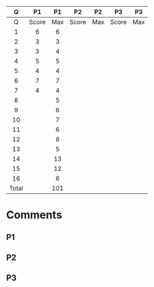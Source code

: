 Q|P1|P1|P2|P2|P3|P3
:---:|:---:|:---:|:---:|:---:|:---:|:---:
Q|Score|Max|Score|Max|Score|Max
1|6|6
2|3|3
3|3|4
4|5|5
5|4|4
6|7|7
7|4|4
8||5
9||6
10||7
11||6
12||8
13||5
14||13
15||12
16||6
Total||101

# Comments
## P1
## P2
## P3
